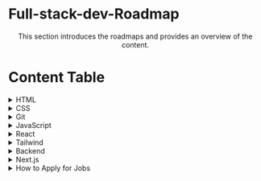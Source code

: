 # Full-stack-dev-Roadmap
<p align ="center">
This section introduces the roadmaps and provides an overview of the content.
</p>


# Content Table 

<details><summary>HTML</summary>
  - [ ]Content for HTML
  </details>
<details><summary>CSS</summary>
  - [ ]Content for CSS
  </details>
<details><summary>Git</summary>
  - [ ]Content for Git
  </details>
<details><summary>JavaScript</summary>
  - [ ]Content for JavaScript
  </details>
<details><summary>React</summary>
  - [ ]Content for React
  </details>
<details><summary>Tailwind</summary>
  - [ ]Content for Tailwind
  </details>
<details><summary>Backend</summary>
  - [ ]Content for Backend
  </details>
<details><summary>Next.js</summary>
  - [ ]Content for Next.js
  </details>
<details><summary>How to Apply for Jobs</summary>
  - [ ]Content for How to Apply for Jobs
  </details>